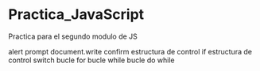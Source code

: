 # Practica_JavaScript
Practica para el segundo modulo de JS

alert
prompt
document.write
confirm
estructura de control if
estructura de control switch
bucle for
bucle while
bucle do while